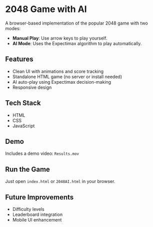 # 2048 Game with AI

A browser-based implementation of the popular 2048 game with two modes:
- **Manual Play**: Use arrow keys to play yourself.
- **AI Mode**: Uses the Expectimax algorithm to play automatically.

## Features

- Clean UI with animations and score tracking
- Standalone HTML game (no server or install needed)
- AI auto-play using Expectimax decision-making
- Responsive design

##  Tech Stack

- HTML
- CSS
- JavaScript

##  Demo

Includes a demo video: `Results.mov`

##  Run the Game

Just open `index.html` or `2048AI.html` in your browser.

##  Future Improvements

- Difficulty levels
- Leaderboard integration
- Mobile UI enhancement
